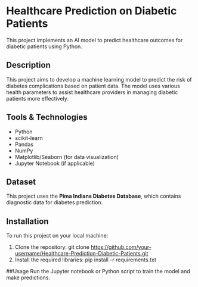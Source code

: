 # Healthcare Prediction on Diabetic Patients

This project implements an AI model to predict healthcare outcomes for diabetic patients using Python.

## Description

This project aims to develop a machine learning model to predict the risk of diabetes complications based on patient data. The model uses various health parameters to assist healthcare providers in managing diabetic patients more effectively.

## Tools & Technologies

- Python
- scikit-learn
- Pandas
- NumPy
- Matplotlib/Seaborn (for data visualization)
- Jupyter Notebook (if applicable)

## Dataset

This project uses the **Pima Indians Diabetes Database**, which contains diagnostic data for diabetes prediction.

## Installation

To run this project on your local machine:

1. Clone the repository:
   git clone https://github.com/your-username/Healthcare-Prediction-Diabetic-Patients.git
2. Install the required libraries:
   pip install -r requirements.txt

##Usage
Run the Jupyter notebook or Python script to train the model and make predictions.


